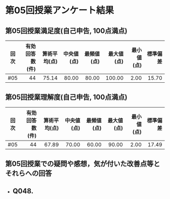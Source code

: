 # 第05回授業アンケート結果
## 第05回授業満足度(自己申告, 100点満点)
|回次|有効回答数(件)|算術平均(点)|中央値(点)|最頻値(点)|最大値(点)|最小値(点)|標準偏差|
|:---:|----:|----:|----:|----:|----:|----:|----:|
|#05|44|75.14|80.00|80.00|100.00|2.00|15.70|

## 第05回授業理解度(自己申告, 100点満点)
|回次|有効回答数(件)|算術平均(点)|中央値(点)|最頻値(点)|最大値(点)|最小値(点)|標準偏差|
|:---:|----:|----:|----:|----:|----:|----:|----:|
|#05|44|67.89|70.00|60.00|90.00|2.00|17.49|

## 第05回授業での疑問や感想，気が付いた改善点等とそれらへの回答
- Q048.
  - 
